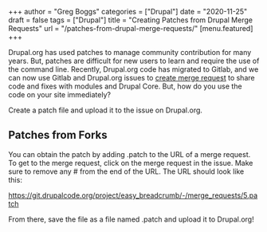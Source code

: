 +++
author = "Greg Boggs"
categories = ["Drupal"]
date = "2020-11-25"
draft = false
tags = ["Drupal"]
title = "Creating Patches from Drupal Merge Requests"
url = "/patches-from-drupal-merge-requests/"
[menu.featured]
+++

Drupal.org has used patches to manage community contribution for many years. But, patches are difficult for new users to learn and require the use of the command line. Recently, Drupal.org code has migrated to Gitlab, and we can now use Gitlab and Drupal.org issues to [create merge request](/drupal-merge-requests) to share code and fixes with modules and Drupal Core. But, how do you use the code on your site immediately? 

Create a patch file and upload it to the issue on Drupal.org.

## Patches from Forks

You can obtain the patch by adding .patch to the URL of a merge request. To get to the merge request, click on the merge request in the issue. Make sure to remove any # from the end of the URL. The URL should look like this:

https://git.drupalcode.org/project/easy_breadcrumb/-/merge_requests/5.patch

 From there, save the file as a file named .patch and upload it to Drupal.org!
